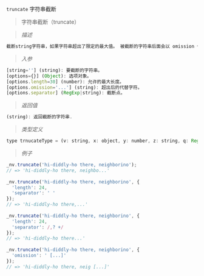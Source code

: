 `truncate` 字符串截断

> 字符串截断（truncate）

> *描述*

```javascript
截断string字符串，如果字符串超出了限定的最大值。 被截断的字符串后面会以 omission 代替，omission 默认是 "..." 
```

> *入参*

```javascript
[string=''] (string): 要截断的字符串。
[options={}] (Object): 选项对象。
[options.length=30] (number): 允许的最大长度。
[options.omission='...'] (string): 超出后的代替字符。
[options.separator] (RegExp|string): 截断点。
```

> *返回值*

```javascript
(string): 返回截断的字符串.
```

> *类型定义*

```javascript
type trnucateType = (v: string, x: object, y: number, z: string, q: RegExp|string) =>  string;
```

> *例子*

```javascript
_nv.truncate('hi-diddly-ho there, neighborino');
// => 'hi-diddly-ho there, neighbo...'
 
_nv.truncate('hi-diddly-ho there, neighborino', {
  'length': 24,
  'separator': ' '
});
// => 'hi-diddly-ho there,...'
 
_nv.truncate('hi-diddly-ho there, neighborino', {
  'length': 24,
  'separator': /,? +/
});
// => 'hi-diddly-ho there...'
 
_nv.truncate('hi-diddly-ho there, neighborino', {
  'omission': ' [...]'
});
// => 'hi-diddly-ho there, neig [...]'
```


